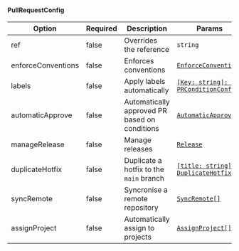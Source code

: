#### PullRequestConfig

| Option             | Required | Description                                   | Params                                                   |
| ------------------ | -------- | --------------------------------------------- | -------------------------------------------------------- |
| ref                | false    | Overrides the reference                       | `string`                                                 |
| enforceConventions | false    | Enforces conventions                          | [`EnforceConventions`](#enforceconventions)              |
| labels             | false    | Apply labels automatically                    | [`[Key: string]: PRConditionConfig`](#prconditionconfig) |
| automaticApprove   | false    | Automatically approved PR based on conditions | [`AutomaticApprove`](#automaticapprove)                  |
| manageRelease      | false    | Manage releases                               | [`Release`](#release)                                    |
| duplicateHotfix    | false    | Duplicate a hotfix to the `main` branch       | [`[title: string]: DuplicateHotfix`](#duplicatehotfix)   |
| syncRemote         | false    | Syncronise a remote repository                | [`SyncRemote[]`](#syncremote)                            |
| assignProject      | false    | Automatically assign to projects              | [`AssignProject[]`](#assignproject)                      |
